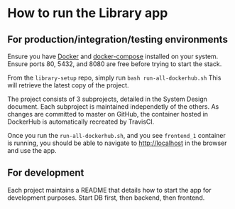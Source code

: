 # How to run the Library app

## For production/integration/testing environments

Ensure you have [Docker](https://www.docker.com/products/docker-desktop) and [docker-compose](https://docs.docker.com/compose/install/) installed on your system.  Ensure ports 80, 5432, and 8080 are free before trying to start the stack.  

From the `library-setup` repo, simply run `bash run-all-dockerhub.sh`  This will retrieve the latest copy of the project.

The project consists of 3 subprojects, detailed in the System Design document.  Each subproject is maintained independetly of the others.  As changes are committed to master on GitHub, the container hosted in DockerHub is automatically recreated by TravisCI.  

Once you run the `run-all-dockerhub.sh`, and you see `frontend_1` container is running, you should be able to navigate to [http://localhost](http://localhost) in the browser and use the app.

## For development

Each project maintains a README that details how to start the app for development purposes.  Start DB first, then backend, then frontend.

